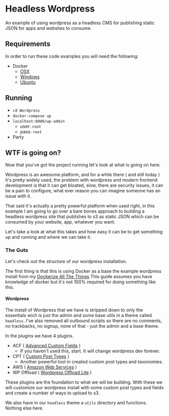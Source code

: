 # Headless Wordpress
An example of using wordpress as a headless CMS for publishing static JSON for apps and websites to consume.

## Requirements 
In order to run these code examples you will need the following:
- Docker
	- [OSX](https://docs.docker.com/docker-for-mac/install/)
	- [Windows](https://docs.docker.com/docker-for-windows/install/)
	- [Ubuntu](https://docs.docker.com/engine/installation/linux/docker-ce/ubuntu/)

## Running
- `cd Wordpress`
- `docker-compose up`
- `localhost:8000/wp-admin`
	- user: `root`
	- pass: `root`
- Party

## WTF is going on?
Now that you've got the project running let's look at what is going on here.

Wordpress is an awesome platform, and for a while there ( and still today ) it's pretty widely used, the problem with wordpress and modern frontend development is that it can get bloated, slow, there are security issues, it can be a pain to configure, what ever reason you can imagine someone has an issue with it.

That said it's actually a pretty powerful platform when used right, in this example I am going to go over a bare bones approach to building a headless wordpress site that publishes to s3 as static JSON which can be consumed by your website, app, whatever you want.

Let's take a look at what this takes and how easy it can be to get something up and running and where we can take it.

### The Guts
Let's check out the structure of our wordpress installation.

The first thing is that this is using Docker as a base the example wordpress install from my [Dockerize All The Things](https://github.com/DrewDahlman/dockerize-all-the-things) This guide assumes you have knowledge of docker but it's not 100% required for doing something like this.

#### Wordpress
The install of Wordpress that we have is stripped down to only the essentials wich is just the admin and some base utils in a theme called `headless`. I've also removed all outbound scripts so there are no comments, no trackbacks, no signup, none of that - just the admin and a base theme.

In the plugins we have 4 plugins.
- ACF ( [Advanced Custom Fields](https://www.advancedcustomfields.com/) )
	- If you haven't used this, start. It will change wordpress dev forever.
- CPT ( [Custom Post Types](https://wordpress.org/plugins/custom-post-type-ui/) )
	- Another powerful tool in created custom post types and taxonomies.
- AWS ( [Amazon Web Services](https://wordpress.org/plugins/amazon-web-services/) )
- WP Offload ( [Wordpress Offload Lite](https://wordpress.org/plugins/amazon-s3-and-cloudfront/) )

These plugins are the foundation to what we will be building. With these we will customize our wordpress install with some custom post types and fields and create a number of ways to upload to s3.

We also have in our `headless` theme a `utils` directory and functions. Nothing else here.

